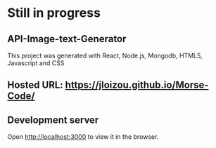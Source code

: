 # Still in progress

## API-Image-text-Generator

This project was generated with React, Node.js, Mongodb, HTML5, Javascript and CSS

## Hosted URL: https://jloizou.github.io/Morse-Code/

## Development server 
Open [http://localhost:3000](http://localhost:3000) to view it in the browser.

